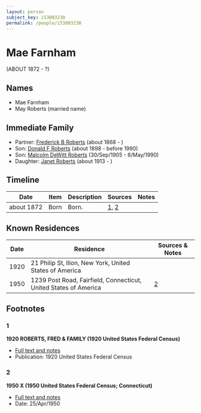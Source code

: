 ```yaml
---
layout: person
subject_key: i53003230
permalink: /people/i53003230
---
```


# Mae Farnham
(ABOUT 1872 - ?)

## Names

* Mae Farnham
* May Roberts (married name)

## Immediate Family

* Partner: [Frederick B Roberts](./@36552681@-frederick-b-roberts-b1868-d.md) (about 1868 - )
* Son: [Donald F Roberts](./@38158777@-donald-f-roberts-b1898-d1990.md) (about 1898 - before 1990)
* Son: [Malcolm DeWitt Roberts](./@21721539@-malcolm-dewitt-roberts-b1905-9-30-d1990-5-6.md) (30/Sep/1905 - 6/May/1990)
* Daughter: [Janet Roberts](./@46105652@-janet-roberts-b1913-d.md) (about 1913 - )

## Timeline

Date | Item | Description | Sources | Notes
---|---|---|---|---
about 1872 | Born | Born. | [1](#1), [2](#2) | 

## Known Residences

Date | Residence | Sources & Notes
---|---|---
1920 | 21 Philip St, Ilion, New York, United States of America | 
1950 | 1239 Post Road, Fairfield, Connecticut, United States of America | [2](#2)

## Footnotes

### 1

**1920 ROBERTS, FRED & FAMILY (1920 United States Federal Census)**

* [Full text and notes](../sources/@80358309@-1920-roberts,-fred-&-family-1920-united-states-federal-census-.md)
* Publication: 1920 United States Federal Census

### 2

**1950 X (1950 United States Federal Census; Connecticut)**

* [Full text and notes](../sources/@8703207@-1950-roberts-1950-united-states-federal-census;-connecticut-.md)
* Date: 25/Apr/1950

